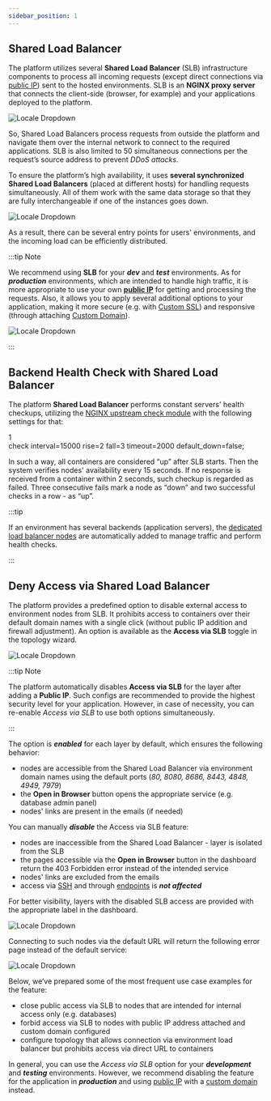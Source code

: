 ```yaml
---
sidebar_position: 1
---
```


## Shared Load Balancer

The platform utilizes several **Shared Load Balancer** (SLB) infrastructure components to process all incoming requests (except direct connections via [public IP](https://cloudmydc.com/)) sent to the hosted environments. SLB is an **NGINX proxy server** that connects the client-side (browser, for example) and your applications deployed to the platform.

<div style={{
    display:'flex',
    justifyContent: 'center',
    margin: '0 0 1rem 0'
}}>

![Locale Dropdown](./img/SharedLoadBalancer/01-shared-load-balancer-overview.png)

</div>

So, Shared Load Balancers process requests from outside the platform and navigate them over the internal network to connect to the required applications. SLB is also limited to 50 simultaneous connections per the request’s source address to prevent _DDoS attacks_.

To ensure the platform’s high availability, it uses **several synchronized Shared Load Balancers** (placed at different hosts) for handling requests simultaneously. All of them work with the same data storage so that they are fully interchangeable if one of the instances goes down.

<div style={{
    display:'flex',
    justifyContent: 'center',
    margin: '0 0 1rem 0'
}}>

![Locale Dropdown](./img/SharedLoadBalancer/02-shared-load-balancer-high-availability.svg)

</div>

As a result, there can be several entry points for users' environments, and the incoming load can be efficiently distributed.

:::tip Note

We recommend using **SLB** for your **_dev_** and **_test_** environments. As for **_production_** environments, which are intended to handle high traffic, it is more appropriate to use your own [**public IP**](https://cloudmydc.com/) for getting and processing the requests. Also, it allows you to apply several additional options to your application, making it more secure (e.g. with [Custom SSL](https://cloudmydc.com/)) and responsive (through attaching [Custom Domain](https://cloudmydc.com/)).

<div style={{
    display:'flex',
    justifyContent: 'center',
    margin: '0 0 1rem 0'
}}>

![Locale Dropdown](./img/SharedLoadBalancer/03-public-ip-vs-share-load-balancer.png)

</div>

:::

## Backend Health Check with Shared Load Balancer

The platform **Shared Load Balancer** performs constant servers' health checkups, utilizing the [NGINX upstream check module](https://cloudmydc.com/) with the following settings for that:

<div style={{
    width: '100%',
    border: '1px solid #eee',
    borderRadius: '7px',
    boxShadow: 'rgba(0, 0, 0, 0.16) 0px 1px 4px',
    overflow: 'hidden',
    margin: '0 0 1rem 0',
}}>
        <div style={{
            display: "flex",
        }}>
        <div style={{ width: '5%', background: 'red',
        padding: '10px 20px 5px 20px', color: 'white' }}>
          1
        </div>
        <div style={{
            padding: '10px 20px 5px 20px',
        }}>
           check interval=15000 rise=2 fall=3 timeout=2000 default_down=false;
        </div>
    </div>
</div>

In such a way, all containers are considered “up” after SLB starts. Then the system verifies nodes' availability every 15 seconds. If no response is received from a container within 2 seconds, such checkup is regarded as failed. Three consecutive fails mark a node as “down” and two successful checks in a row - as “up”.

:::tip

If an environment has several backends (application servers), the [dedicated load balancer nodes](https://cloudmydc.com/) are automatically added to manage traffic and perform health checks.

:::

## Deny Access via Shared Load Balancer

The platform provides a predefined option to disable external access to environment nodes from SLB. It prohibits access to containers over their default domain names with a single click (without public IP addition and firewall adjustment). An option is available as the **Access via SLB** toggle in the topology wizard.

<div style={{
    display:'flex',
    justifyContent: 'center',
    margin: '0 0 1rem 0'
}}>

![Locale Dropdown](./img/SharedLoadBalancer/04-access-via-slb.png)

</div>

:::tip Note

The platform automatically disables **Access via SLB** for the layer after adding a **Public IP**. Such configs are recommended to provide the highest security level for your application. However, in case of necessity, you can re-enable _Access via SLB_ to use both options simultaneously.

:::

The option is **_enabled_** for each layer by default, which ensures the following behavior:

- nodes are accessible from the Shared Load Balancer via environment domain names using the default ports (_80, 8080, 8686, 8443, 4848, 4949, 7979_)
- the **Open in Browser** button opens the appropriate service (e.g. database admin panel)
- nodes' links are present in the emails (if needed)

You can manually **_disable_** the Access via SLB feature:

- nodes are inaccessible from the Shared Load Balancer - layer is isolated from the SLB
- the pages accessible via the **Open in Browser** button in the dashboard return the 403 Forbidden error instead of the intended service
- nodes' links are excluded from the emails
- access via [SSH](https://cloudmydc.com/) and through [endpoints](https://cloudmydc.com/) is **_not affected_**

For better visibility, layers with the disabled SLB access are provided with the appropriate label in the dashboard.

<div style={{
    display:'flex',
    justifyContent: 'center',
    margin: '0 0 1rem 0'
}}>

![Locale Dropdown](./img/SharedLoadBalancer/05-no-slb-access-label.png)

</div>

Connecting to such nodes via the default URL will return the following error page instead of the default service:

<div style={{
    display:'flex',
    justifyContent: 'center',
    margin: '0 0 1rem 0'
}}>

![Locale Dropdown](./img/SharedLoadBalancer/06-403-forbidden-access.png)

</div>

Below, we’ve prepared some of the most frequent use case examples for the feature:

- close public access via SLB to nodes that are intended for internal access only (e.g. databases)
- forbid access via SLB to nodes with public IP address attached and custom domain configured
- configure topology that allows connection via environment load balancer but prohibits access via direct URL to containers

In general, you can use the _Access via SLB_ option for your **_development_** and **_testing_** environments. However, we recommend disabling the feature for the application in **_production_** and using [public IP](https://cloudmydc.com/) with a [custom domain](https://cloudmydc.com/) instead.
